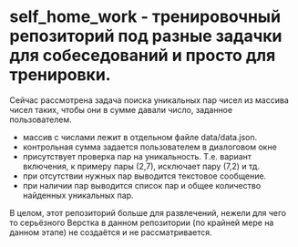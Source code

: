 # self_home_work - тренировочный репозиторий под разные задачки для собеседований и просто для тренировки.
Сейчас рассмотрена задача поиска уникальных пар чисел из массива чисел таких, чтобы они в сумме давали число, заданное пользователем.
- массив с числами лежит в отдельном файле data/data.json. 
- контрольная сумма задается пользователем в диалоговом окне
- присутствует проверка пар на уникальность. Т.е. вариант включения, к примеру пары (2,7), исключает пару (7,2) и тд.
- при отсутствии нужных пар выводится текстовое сообщение.
- при наличии пар выводится список пар и общее количество найденных уникальных пар.

В целом, этот репозиторий больше для развлечений, нежели для чего то серьёзного 
Верстка в данном репозитории (по крайней мере на данном этапе) не создаётся и не рассматривается.
